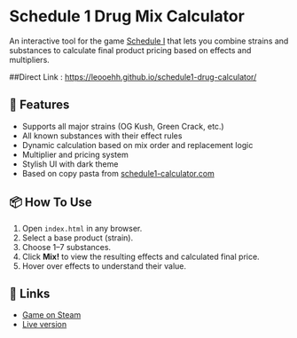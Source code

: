# Schedule 1 Drug Mix Calculator
An interactive tool for the game [Schedule I](https://store.steampowered.com/app/3164500/Schedule_I/) that lets you combine strains and substances to calculate final product pricing based on effects and multipliers.

##Direct Link : https://leooehh.github.io/schedule1-drug-calculator/


## 🌿 Features

- Supports all major strains (OG Kush, Green Crack, etc.)
- All known substances with their effect rules
- Dynamic calculation based on mix order and replacement logic
- Multiplier and pricing system
- Stylish UI with dark theme
- Based on copy pasta from [schedule1-calculator.com](https://schedule1-calculator.com)

## 📦 How To Use

1. Open `index.html` in any browser.
2. Select a base product (strain).
3. Choose 1–7 substances.
4. Click **Mix!** to view the resulting effects and calculated final price.
5. Hover over effects to understand their value.

## 🔗 Links

- [Game on Steam](https://store.steampowered.com/app/3164500/Schedule_I/)
- [Live version](https://leooehh.github.io/schedule1-drug-mix-calculator/)
